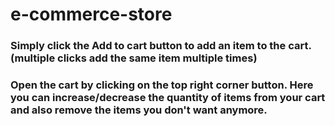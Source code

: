 # e-commerce-store

### Simply click the Add to cart button to add an item to the cart. (multiple clicks add the same item multiple times)
### Open the cart by clicking on the top right corner button. Here you can increase/decrease the quantity of items from your cart and also remove the items you don't want anymore.


